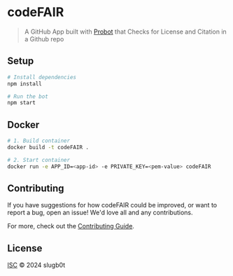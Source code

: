# codeFAIR

> A GitHub App built with [Probot](https://github.com/probot/probot) that Checks for License and Citation in a Github repo

## Setup

```sh
# Install dependencies
npm install

# Run the bot
npm start
```

## Docker

```sh
# 1. Build container
docker build -t codeFAIR .

# 2. Start container
docker run -e APP_ID=<app-id> -e PRIVATE_KEY=<pem-value> codeFAIR
```

## Contributing

If you have suggestions for how codeFAIR could be improved, or want to report a bug, open an issue! We'd love all and any contributions.

For more, check out the [Contributing Guide](CONTRIBUTING.md).

## License

[ISC](LICENSE) © 2024 slugb0t
